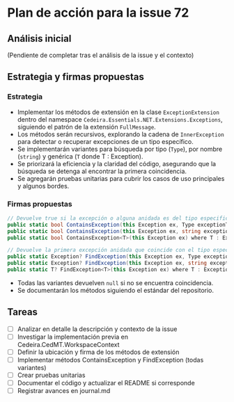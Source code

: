 # Plan de acción para la issue 72

## Análisis inicial

(Pendiente de completar tras el análisis de la issue y el contexto)

## Estrategia y firmas propuestas

### Estrategia

- Implementar los métodos de extensión en la clase `ExceptionExtension` dentro del namespace `Cedeira.Essentials.NET.Extensions.Exceptions`, siguiendo el patrón de la extensión `FullMessage`.
- Los métodos serán recursivos, explorando la cadena de `InnerException` para detectar o recuperar excepciones de un tipo específico.
- Se implementarán variantes para búsqueda por tipo (`Type`), por nombre (`string`) y genérica (`T` donde T : Exception).
- Se priorizará la eficiencia y la claridad del código, asegurando que la búsqueda se detenga al encontrar la primera coincidencia.
- Se agregarán pruebas unitarias para cubrir los casos de uso principales y algunos bordes.

### Firmas propuestas

```csharp
// Devuelve true si la excepción o alguna anidada es del tipo especificado
public static bool ContainsException(this Exception ex, Type exceptionType)
public static bool ContainsException(this Exception ex, string exceptionTypeName)
public static bool ContainsException<T>(this Exception ex) where T : Exception

// Devuelve la primera excepción anidada que coincide con el tipo especificado
public static Exception? FindException(this Exception ex, Type exceptionType)
public static Exception? FindException(this Exception ex, string exceptionTypeName)
public static T? FindException<T>(this Exception ex) where T : Exception
```

- Todas las variantes devuelven `null` si no se encuentra coincidencia.
- Se documentarán los métodos siguiendo el estándar del repositorio.

## Tareas

- [ ] Analizar en detalle la descripción y contexto de la issue
- [ ] Investigar la implementación previa en Cedeira.CedMT.WorkspaceContext
- [ ] Definir la ubicación y firma de los métodos de extensión
- [ ] Implementar métodos ContainsException y FindException (todas variantes)
- [ ] Crear pruebas unitarias
- [ ] Documentar el código y actualizar el README si corresponde
- [ ] Registrar avances en journal.md 